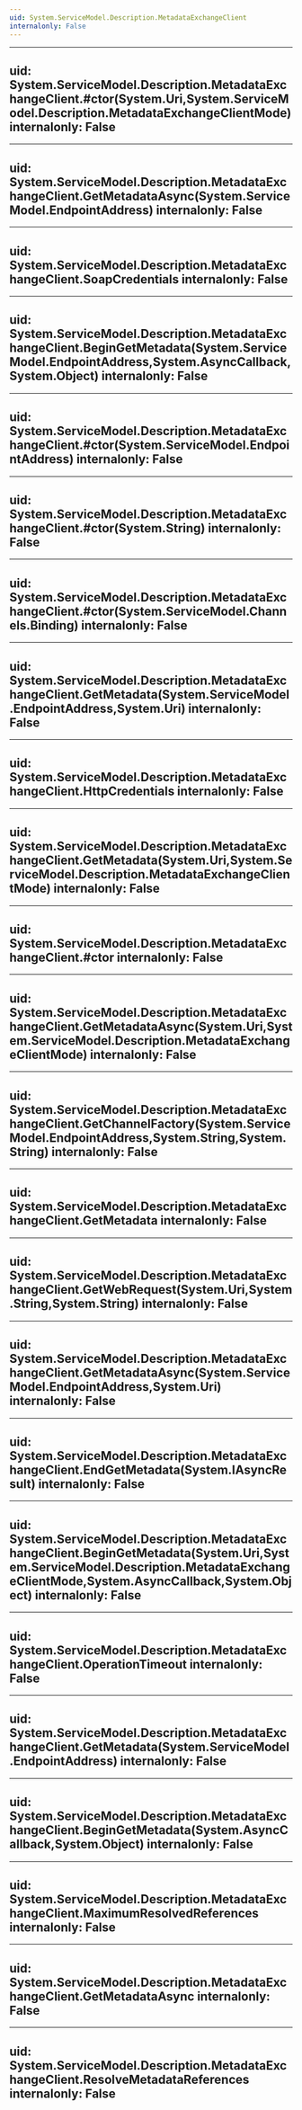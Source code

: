 ```yaml
---
uid: System.ServiceModel.Description.MetadataExchangeClient
internalonly: False
---
```


---
uid: System.ServiceModel.Description.MetadataExchangeClient.#ctor(System.Uri,System.ServiceModel.Description.MetadataExchangeClientMode)
internalonly: False
---

---
uid: System.ServiceModel.Description.MetadataExchangeClient.GetMetadataAsync(System.ServiceModel.EndpointAddress)
internalonly: False
---

---
uid: System.ServiceModel.Description.MetadataExchangeClient.SoapCredentials
internalonly: False
---

---
uid: System.ServiceModel.Description.MetadataExchangeClient.BeginGetMetadata(System.ServiceModel.EndpointAddress,System.AsyncCallback,System.Object)
internalonly: False
---

---
uid: System.ServiceModel.Description.MetadataExchangeClient.#ctor(System.ServiceModel.EndpointAddress)
internalonly: False
---

---
uid: System.ServiceModel.Description.MetadataExchangeClient.#ctor(System.String)
internalonly: False
---

---
uid: System.ServiceModel.Description.MetadataExchangeClient.#ctor(System.ServiceModel.Channels.Binding)
internalonly: False
---

---
uid: System.ServiceModel.Description.MetadataExchangeClient.GetMetadata(System.ServiceModel.EndpointAddress,System.Uri)
internalonly: False
---

---
uid: System.ServiceModel.Description.MetadataExchangeClient.HttpCredentials
internalonly: False
---

---
uid: System.ServiceModel.Description.MetadataExchangeClient.GetMetadata(System.Uri,System.ServiceModel.Description.MetadataExchangeClientMode)
internalonly: False
---

---
uid: System.ServiceModel.Description.MetadataExchangeClient.#ctor
internalonly: False
---

---
uid: System.ServiceModel.Description.MetadataExchangeClient.GetMetadataAsync(System.Uri,System.ServiceModel.Description.MetadataExchangeClientMode)
internalonly: False
---

---
uid: System.ServiceModel.Description.MetadataExchangeClient.GetChannelFactory(System.ServiceModel.EndpointAddress,System.String,System.String)
internalonly: False
---

---
uid: System.ServiceModel.Description.MetadataExchangeClient.GetMetadata
internalonly: False
---

---
uid: System.ServiceModel.Description.MetadataExchangeClient.GetWebRequest(System.Uri,System.String,System.String)
internalonly: False
---

---
uid: System.ServiceModel.Description.MetadataExchangeClient.GetMetadataAsync(System.ServiceModel.EndpointAddress,System.Uri)
internalonly: False
---

---
uid: System.ServiceModel.Description.MetadataExchangeClient.EndGetMetadata(System.IAsyncResult)
internalonly: False
---

---
uid: System.ServiceModel.Description.MetadataExchangeClient.BeginGetMetadata(System.Uri,System.ServiceModel.Description.MetadataExchangeClientMode,System.AsyncCallback,System.Object)
internalonly: False
---

---
uid: System.ServiceModel.Description.MetadataExchangeClient.OperationTimeout
internalonly: False
---

---
uid: System.ServiceModel.Description.MetadataExchangeClient.GetMetadata(System.ServiceModel.EndpointAddress)
internalonly: False
---

---
uid: System.ServiceModel.Description.MetadataExchangeClient.BeginGetMetadata(System.AsyncCallback,System.Object)
internalonly: False
---

---
uid: System.ServiceModel.Description.MetadataExchangeClient.MaximumResolvedReferences
internalonly: False
---

---
uid: System.ServiceModel.Description.MetadataExchangeClient.GetMetadataAsync
internalonly: False
---

---
uid: System.ServiceModel.Description.MetadataExchangeClient.ResolveMetadataReferences
internalonly: False
---
